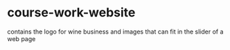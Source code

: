 # course-work-website
contains the logo for wine business and images that can fit in the slider of a web page 
